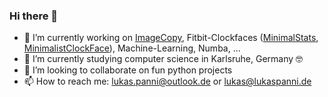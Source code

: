 ### Hi there 👋


- 🔭 I’m currently working on [ImageCopy](https://github.com/lukaspanni/ImageCopy), Fitbit-Clockfaces ([MinimalStats](https://github.com/OSSClockApps/MinimalStatsClockface), [MinimalistClockFace](https://github.com/OSSClockApps/MinimalistClockFace)), Machine-Learning, Numba, ...
- 🌱 I’m currently studying computer science in Karlsruhe, Germany :nerd_face:
- 👯 I’m looking to collaborate on fun python projects
- 📫 How to reach me: [lukas.panni@outlook.de](mailto:lukas.panni@outlook.de) or [lukas@lukaspanni.de](mailto:lukas@lukaspanni.de)

